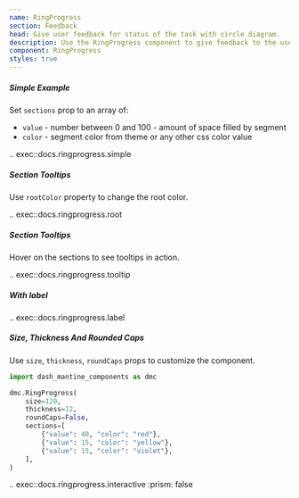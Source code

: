 ```yaml
---
name: RingProgress
section: Feedback
head: Give user feedback for status of the task with circle diagram.
description: Use the RingProgress component to give feedback to the user about the status of a task with label, sections, etc.
component: RingProgress
styles: true
---
```


##### Simple Example

Set `sections` prop to an array of:
* `value` - number between 0 and 100 - amount of space filled by segment
* `color` - segment color from theme or any other css color value

.. exec::docs.ringprogress.simple

##### Section Tooltips

Use `rootColor` property to change the root color.

.. exec::docs.ringprogress.root

##### Section Tooltips

Hover on the sections to see tooltips in action.

.. exec::docs.ringprogress.tooltip

##### With label

.. exec::docs.ringprogress.label

##### Size, Thickness And Rounded Caps

Use `size`, `thickness`, `roundCaps` props to customize the component.

```python
import dash_mantine_components as dmc

dmc.RingProgress(
    size=120,
    thickness=12,
    roundCaps=False,
    sections=[
        {"value": 40, "color": "red"},
        {"value": 15, "color": "yellow"},
        {"value": 15, "color": "violet"},
    ],
)
```

.. exec::docs.ringprogress.interactive
    :prism: false
